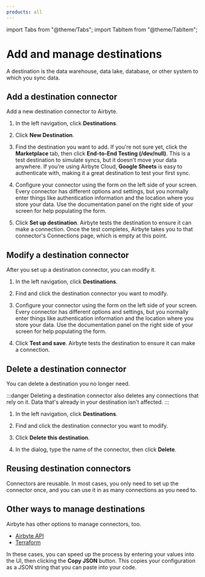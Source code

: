 ```yaml
---
products: all
---
```


import Tabs from "@theme/Tabs";
import TabItem from "@theme/TabItem";

# Add and manage destinations

A destination is the data warehouse, data lake, database, or other system to which you sync data.

## Add a destination connector

Add a new destination connector to Airbyte.

1. In the left navigation, click **Destinations**.

2. Click **New Destination**.

3. Find the destination you want to add. If you're not sure yet, click the **Marketplace** tab, then click **End-to-End Testing (/dev/null)**. This is a test destination to simulate syncs, but it doesn't move your data anywhere. If you're using Airbyte Cloud, **Google Sheets** is easy to authenticate with, making it a great destination to test your first sync.

4. Configure your connector using the form on the left side of your screen. Every connector has different options and settings, but you normally enter things like authentication information and the location where you store your data. Use the documentation panel on the right side of your screen for help populating the form.

5. Click **Set up destination**. Airbyte tests the destination to ensure it can make a connection. Once the test completes, Airbyte takes you to that connector's Connections page, which is empty at this point.

<Arcade id="qeqpYHmsne7855bFou5Z" title="Set up a new source" paddingBottom="calc(50%)" />

## Modify a destination connector

After you set up a destination connector, you can modify it.

1. In the left navigation, click **Destinations**.

2. Find and click the destination connector you want to modify.

3. Configure your connector using the form on the left side of your screen. Every connector has different options and settings, but you normally enter things like authentication information and the location where you store your data. Use the documentation panel on the right side of your screen for help populating the form.

4. Click **Test and save**. Airbyte tests the destination to ensure it can make a connection.

## Delete a destination connector

You can delete a destination you no longer need.

:::danger
Deleting a destination connector also deletes any connections that rely on it. Data that's already in your destination isn't affected.
:::

1. In the left navigation, click **Destinations**.

2. Find and click the destination connector you want to modify.

3. Click **Delete this destination**.

4. In the dialog, type the name of the connector, then click **Delete**.

## Reusing destination connectors

Connectors are reusable. In most cases, you only need to set up the connector once, and you can use it in as many connections as you need to.

## Other ways to manage destinations

Airbyte has other options to manage connectors, too.

- [Airbyte API](https://reference.airbyte.com/reference/createdestination#/)
- [Terraform](../../terraform-documentation)

In these cases, you can speed up the process by entering your values into the UI, then clicking the **Copy JSON** button. This copies your configuration as a JSON string that you can paste into your code.
